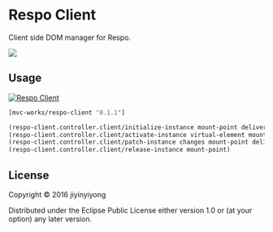 
# Respo Client

Client side DOM manager for Respo.

![](resources/public/images/respo.png)

## Usage

[![Respo Client](https://img.shields.io/clojars/v/mvc-works/respo-client.svg)](https://clojars.org/mvc-works/respo-client)

```clojure
[mvc-works/respo-client "0.1.1"]
```

```clojure
(respo-client.controller.client/initialize-instance mount-point deliver-event)
(respo-client.controller.client/activate-instance virtual-element mount-point deliver-event)
(respo-client.controller.client/patch-instance changes mount-point deliver-event)
(respo-client.controller.client/release-instance mount-point)
```

## License

Copyright © 2016 jiyinyiyong

Distributed under the Eclipse Public License either version 1.0 or (at
your option) any later version.

